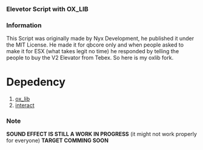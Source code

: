 ### Elevetor Script with OX_LIB

### Information
This Script was originally made by Nyx Development, he published it under the MIT License.
He made it for qbcore only and when people asked to make it for ESX (what takes legit no time) he responded by telling the people to buy the V2 Elevator from Tebex.
So here is my oxlib fork.

# Depedency
1. [ox_lib]([https://github.com/qbcore-framework/qb-core](https://github.com/overextended/ox_lib))
2. [interact](https://github.com/darktrovx/interact)


### Note
**SOUND EFFECT IS STILL A WORK IN PROGRESS** (it might not work properly for everyone)
**TARGET COMMING SOON**
